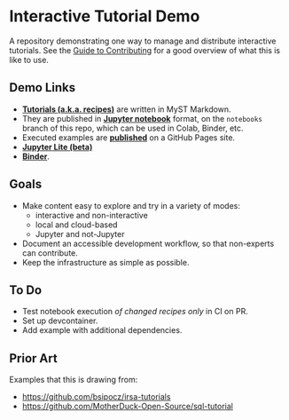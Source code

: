 # Interactive Tutorial Demo

A repository demonstrating one way to manage and distribute interactive tutorials.
See the [Guide to Contributing](https://danielballan.github.io/interactive-tutorial-demo/contributing.html)
for a good overview of what this is like to use.

## Demo Links

- **[Tutorials (a.k.a. recipes)](https://github.com/danielballan/interactive-tutorial-demo/tree/notebooks/docs/recipes)** are written in MyST Markdown.
- They are published in **[Jupyter notebook](https://github.com/danielballan/interactive-tutorial-demo/tree/notebooks/docs/recipes)** format, on the `notebooks` branch of this repo, which can be used in Colab, Binder, etc.
- Executed examples are **[published](https://danielballan.github.io/interactive-tutorial-demo/)** on a GitHub Pages site.
- **[Jupyter Lite (beta)](https://danielballan.github.io/interactive-tutorial-demo/jupyterlite/lab/index.html)**
- **[Binder](https://mybinder.org/v2/gh/danielballan/interactive-tutorial-demo/notebooks)**.


## Goals

- Make content easy to explore and try in a variety of modes:
  - interactive and non-interactive
  - local and cloud-based
  - Jupyter and not-Jupyter
- Document an accessible development workflow, so that non-experts can contribute.
- Keep the infrastructure as simple as possible.

## To Do

- Test notebook execution _of changed recipes only_ in CI on PR.
- Set up devcontainer.
- Add example with additional dependencies.

## Prior Art

Examples that this is drawing from:

- https://github.com/bsipocz/irsa-tutorials
- https://github.com/MotherDuck-Open-Source/sql-tutorial

